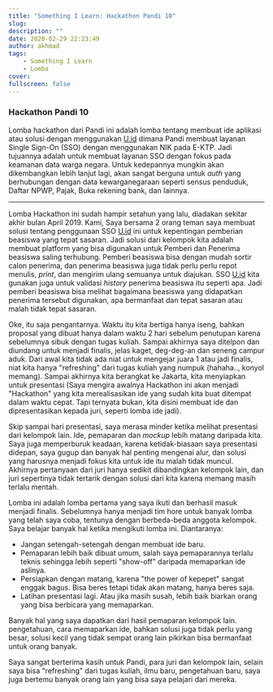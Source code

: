 ```yaml
---
title: "Something I Learn: Hackathon Pandi 10"
slug:
description: ""
date: 2020-02-29 22:23:49
author: akhmad
tags:
    - Something I Learn
    - Lomba
cover:
fullscreen: false
---
```


### Hackathon Pandi 10

Lomba hackathon dari Pandi ini adalah lomba tentang membuat ide aplikasi atau solusi dengan menggunakan [U.id](https://u.id/) dimana Pandi membuat layanan Single Sign-On (SSO) dengan menggunakan NIK pada E-KTP. Jadi tujuannya adalah untuk membuat layanan SSO dengan fokus pada keamanan data warga negara.
Untuk kedepannya mungkin akan dikembangkan lebih lanjut lagi, akan sangat berguna untuk _auth_ yang berhubungan dengan data kewarganegaraan seperti sensus penduduk, Daftar NPWP, Pajak, Buka rekening bank, dan lainnya.

---

Lomba Hackathon ini sudah hampir setahun yang lalu, diadakan sekitar akhir bulan April 2019. Kami, Saya bersama 2 orang teman saya membuat solusi tentang penggunaan SSO [U.id](https://u.id) ini untuk kepentingan pemberian beasiswa yang tepat sasaran. Jadi solusi dari kelompok kita adalah membuat platform yang bisa digunakan untuk Pemberi dan Penerima beasiswa saling terhubung. Pemberi beasiswa bisa dengan mudah sortir calon penerima, dan penerima beasiswa juga tidak perlu perlu repot menulis, _print_, dan mengirim ulang semuanya untuk diajukan. SSO [U.id](https://u.id) kita gunakan juga untuk validasi _history_ penerima beasiswa itu seperti apa. Jadi pemberi beasiswa bisa melihat bagaimana beasiswa yang didapatkan penerima tersebut digunakan, apa bermanfaat dan tepat sasaran atau malah tidak tepat sasaran.

Oke, itu saja pengantarnya. Waktu itu kita bertiga hanya iseng, bahkan proposal yang dibuat hanya dalam waktu 2 hari sebelum penutupan karena sebelumnya sibuk dengan tugas kuliah. Sampai akhirnya saya ditelpon dan diundang untuk menjadi finalis, jelas kaget, deg-deg-an dan seneng campur aduk. Dari awal kita tidak ada niat untuk mengejar juara 1 atau jadi finalis, niat kita hanya "refreshing" dari tugas kuliah yang numpuk (hahaha.., konyol memang). Sampai akhirnya kita berangkat ke Jakarta, kita menyiapkan untuk presentasi (Saya mengira awalnya Hackathon ini akan menjadi "Hackathon" yang kita merealisasikan ide yang sudah kita buat ditempat dalam waktu cepat. Tapi ternyata bukan, kita disini membuat ide dan dipresentasikan kepada juri, seperti lomba ide jadi).

Skip sampai hari presentasi, saya merasa minder ketika melihat presentasi dari kelompok lain. Ide, pemaparan dan _mockup_ lebih matang daripada kita. Saya juga memperburuk keadaan, karena ketidak-biasaan saya presentasi didepan, saya gugup dan banyak hal penting mengenai alur, dan solusi yang harusnya menjadi fokus kita untuk ide itu malah tidak muncul. Akhirnya pertanyaan dari juri hanya sedikit dibandingkan kelompok lain, dan juri sepertinya tidak tertarik dengan solusi dari kita karena memang masih terlalu mentah.

Lomba ini adalah lomba pertama yang saya ikuti dan berhasil masuk menjadi finalis. Sebelumnya hanya menjadi tim hore untuk banyak lomba yang telah saya coba, tentunya dengan berbeda-beda anggota kelompok. Saya belajar banyak hal ketika mengikuti lomba ini. Diantaranya:

-   Jangan setengah-setengah dengan membuat ide baru.
-   Pemaparan lebih baik dibuat umum, salah saya pemaparannya terlalu teknis sehingga lebih seperti "show-off" daripada memaparkan ide aslinya.
-   Persiapkan dengan matang, karena "the power of kepepet" sangat enggak bagus. Bisa beres tetapi tidak akan matang, hanya beres saja.
-   Latihan presentasi lagi. Atau jika masih susah, lebih baik biarkan orang yang bisa berbicara yang memaparkan.

Banyak hal yang saya dapatkan dari hasil pemaparan kelompok lain. pengetahuan, cara memaparkan ide, bahkan solusi juga tidak perlu yang besar, solusi kecil yang tidak sempat orang lain pikirkan bisa bermanfaat untuk orang banyak.

Saya sangat berterima kasih untuk Pandi, para juri dan kelompok lain, selain saya bisa "refreshing" dari tugas kuliah, ilmu baru, pengetahuan baru, saya juga bertemu banyak orang lain yang bisa saya pelajari dari mereka.
